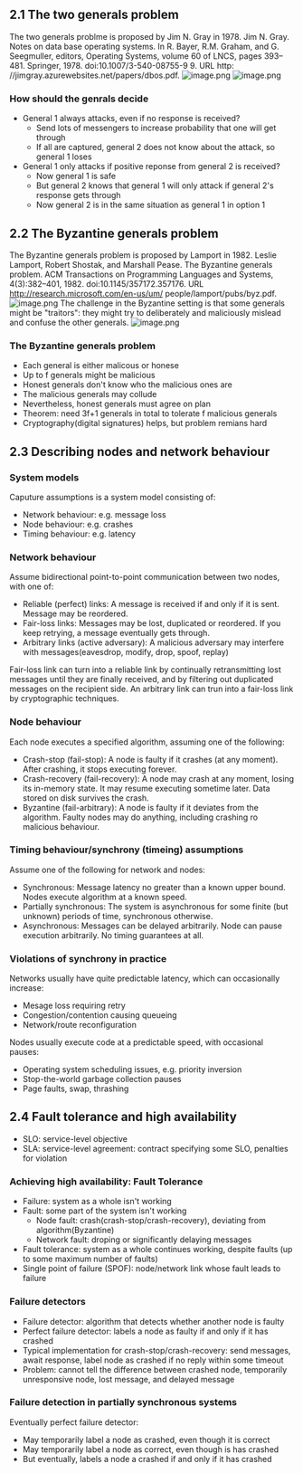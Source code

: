 ## 2.1 The two generals problem
The two generals problme is proposed by Jim N. Gray in 1978.
Jim N. Gray. Notes on data base operating systems. In R. Bayer, R.M. Graham, and G. Seegmuller, editors, Operating Systems, volume 60 of LNCS, pages 393–481. Springer, 1978. doi:10.1007/3-540-08755-9 9. URL http: //jimgray.azurewebsites.net/papers/dbos.pdf.
![image.png](https://cdn.nlark.com/yuque/0/2022/png/1349795/1668933882226-b34801ed-c951-46db-8722-e0a25bdae72d.png#averageHue=%23f7f6f6&clientId=u95127501-b5be-4&crop=0&crop=0&crop=1&crop=1&from=paste&height=525&id=uf500b984&margin=%5Bobject%20Object%5D&name=image.png&originHeight=1050&originWidth=1412&originalType=binary&ratio=1&rotation=0&showTitle=false&size=200239&status=done&style=none&taskId=udb5b4a34-0c4f-4e0b-b5ad-894e7b05994&title=&width=706)
![image.png](https://cdn.nlark.com/yuque/0/2022/png/1349795/1668933893009-3b97c775-8183-466a-9389-1283609292c1.png#averageHue=%23f7f6f6&clientId=u95127501-b5be-4&crop=0&crop=0&crop=1&crop=1&from=paste&height=523&id=ue7dbe281&margin=%5Bobject%20Object%5D&name=image.png&originHeight=1046&originWidth=1394&originalType=binary&ratio=1&rotation=0&showTitle=false&size=153091&status=done&style=none&taskId=u2ccfdda8-df30-475d-8bda-094f2eb4e2e&title=&width=697)
### How should the genrals decide

- General 1 always attacks, even if no response is received?
   - Send lots of messengers to increase probability that one will get through
   - If all are captured, general 2 does not know about the attack, so general 1 loses
- General 1 only attacks if positive reponse from general 2 is received?
   - Now general 1 is safe
   - But general 2 knows that general 1 will only attack if general 2's response gets through
   - Now general 2 is in the same situation as general 1 in option 1
## 2.2 The Byzantine generals problem
The Byzantine generals problem is proposed by Lamport in 1982.
Leslie Lamport, Robert Shostak, and Marshall Pease. The Byzantine generals problem. ACM Transactions on Programming Languages and Systems, 4(3):382–401, 1982. doi:10.1145/357172.357176. URL http://research.microsoft.com/en-us/um/ people/lamport/pubs/byz.pdf.
![image.png](https://cdn.nlark.com/yuque/0/2022/png/1349795/1668934429420-ecf3c4f1-bfc1-4428-9612-69b114a86f4c.png#averageHue=%23f8f8f8&clientId=u95127501-b5be-4&crop=0&crop=0&crop=1&crop=1&from=paste&height=530&id=ue1f26cdb&margin=%5Bobject%20Object%5D&name=image.png&originHeight=1060&originWidth=1410&originalType=binary&ratio=1&rotation=0&showTitle=false&size=166749&status=done&style=none&taskId=u4438b07c-960c-4344-9d4b-c683fe2fc4d&title=&width=705)
The challenge in the Byzantine setting is that some generals might be "traitors": they might try to deliberately and maliciously mislead and confuse the other generals.
![image.png](https://cdn.nlark.com/yuque/0/2022/png/1349795/1668934503262-0adf2ba5-6af0-458d-bb95-6023f782925d.png#averageHue=%23f5f4f4&clientId=u95127501-b5be-4&crop=0&crop=0&crop=1&crop=1&from=paste&height=515&id=u6f502567&margin=%5Bobject%20Object%5D&name=image.png&originHeight=1030&originWidth=1388&originalType=binary&ratio=1&rotation=0&showTitle=false&size=174013&status=done&style=none&taskId=uecaeb2d1-8857-470d-b31c-8258210eb8c&title=&width=694)
### The Byzantine generals problem

- Each general is either malicous or honese
- Up to f generals might be malicious
- Honest generals don't know who the malicious ones are
- The malicious generals may collude
- Nevertheless, honest generals must agree on plan
- Theorem: need 3f+1 generals in total  to tolerate f malicious generals
- Cryptography(digital signatures) helps, but problem remians hard
## 2.3 Describing nodes and network behaviour
### System models
Caputure assumptions is a system model consisting of:

- Network behaviour: e.g. message loss
- Node behaviour: e.g. crashes
- Timing behaviour: e.g. latency
### Network behaviour
Assume bidirectional point-to-point communication between two nodes, with one of:

- Reliable (perfect) links: A message is received if and only if  it is sent. Message may be reordered.
- Fair-loss links: Messages may be lost, duplicated or reordered. If you keep retrying, a message eventually gets through.
- Arbitrary links (active adversary): A malicious adversary may interfere with messages(eavesdrop, modify, drop, spoof, replay)

Fair-loss link can turn into a reliable link by continually retransmitting lost messages until they are finally received, and by filtering out duplicated messages on the recipient side.
An arbitrary link can trun into a fair-loss link by cryptographic techniques.
### Node behaviour
Each node executes a specified algorithm, assuming one of the following:

- Crash-stop (fail-stop): A node is faulty if it crashes (at any moment). After crashing, it stops executing forever.
- Crash-recovery (fail-recovery): A node may crash at any moment, losing its in-memory state. It may resume executing sometime later. Data stored on disk survives the crash.
- Byzantine (fail-arbitrary): A node is faulty if it deviates from the algorithm. Faulty nodes may do anything, including crashing ro malicious behaviour.
### Timing behaviour/synchrony (timeing) assumptions
Assume one of the following for network and nodes:

- Synchronous: Message latency no greater than a known upper bound. Nodes execute algorithm at a known speed.
- Partially synchronous: The system is asynchronous for some finite (but unknown) periods of time, synchronous otherwise.
- Asynchronous: Messages can be delayed arbitrarily. Node can pause execution arbitrarily. No timing guarantees at all.
### Violations of synchrony in practice
Networks usually have quite predictable latency, which can occasionally increase:

- Mesage loss requiring retry
- Congestion/contention causing queueing
- Network/route reconfiguration

Nodes usually execute code at a predictable speed, with occasional pauses:

- Operating system scheduling issues, e.g. priority inversion
- Stop-the-world garbage collection pauses
- Page faults, swap, thrashing
## 2.4 Fault tolerance and high availability

- SLO: service-level objective
- SLA: service-level agreement: contract specifying some SLO, penalties for violation
### Achieving high availability: Fault Tolerance

- Failure: system as a whole isn't working
- Fault: some part of the system isn't working
   - Node fault: crash(crash-stop/crash-recovery), deviating from algorithm(Byzantine)
   - Network fault: droping or significantly delaying messages
- Fault tolerance: system as a whole continues working, despite faults (up to some maximum number of faults)
- Single point of failure (SPOF): node/network link whose fault leads to failure
### Failure detectors

- Failure detector: algorithm that detects whether another node is faulty
- Perfect failure detector: labels a node as faulty if and only if it has crashed
- Typical implementation for crash-stop/crash-recovery: send messages, await response, label node as crashed if no reply within some timeout
- Problem: cannot tell the difference between crashed node, temporarily unresponsive node, lost message, and delayed message
### Failure detection in partially synchronous systems
Eventually perfect failure detector:

- May temporarily label a node as crashed, even though it is correct
- May temporarily label a node as correct, even though is has crashed
- But eventually, labels a node a crashed if and only if it has crashed
